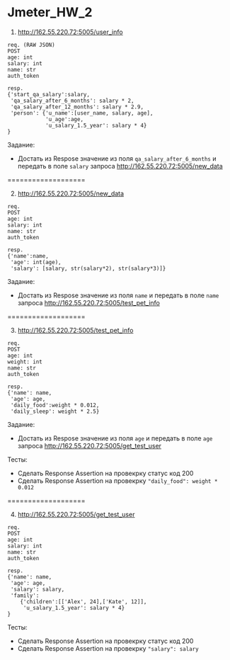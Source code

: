 # Jmeter_HW_2

1. http://162.55.220.72:5005/user_info
```
req. (RAW JSON)
POST
age: int
salary: int
name: str
auth_token
```
```
resp.
{'start_qa_salary':salary,
 'qa_salary_after_6_months': salary * 2,
 'qa_salary_after_12_months': salary * 2.9,
 'person': {'u_name':[user_name, salary, age],
            'u_age':age,
            'u_salary_1.5_year': salary * 4}
}
```
Задание: 
- Достать из Respose значение из поля `qa_salary_after_6_months` и передать в поле `salary` запроса http://162.55.220.72:5005/new_data

===================

2. http://162.55.220.72:5005/new_data
```
req.
POST
age: int
salary: int
name: str
auth_token
```
```
resp.
{'name':name,
 'age': int(age),
 'salary': [salary, str(salary*2), str(salary*3)]}
```
Задание:
- Достать из Respose значение из поля `name` и передать в поле `name` запроса http://162.55.220.72:5005/test_pet_info

===================

3. http://162.55.220.72:5005/test_pet_info
```
req.
POST
age: int
weight: int
name: str
auth_token
```
```
resp.
{'name': name,
 'age': age,
 'daily_food':weight * 0.012,
 'daily_sleep': weight * 2.5}
```
Задание:
- Достать из Respose значение из поля `age` и передать в поле `age` запроса http://162.55.220.72:5005/get_test_user   

Тесты:
- Сделать Response Assertion на провекрку статус код 200
- Сделать Response Assertion на провекрку `"daily_food": weight * 0.012`

===================

4. http://162.55.220.72:5005/get_test_user
```
req.
POST
age: int
salary: int
name: str
auth_token
```
```
resp.
{'name': name,
 'age': age,
 'salary': salary,
 'family':
    {'children':[['Alex', 24],['Kate', 12]],
     'u_salary_1.5_year': salary * 4}
}
```
Тесты:  
- Сделать Response Assertion на провекрку статус код 200
- Сделать Response Assertion на провекрку `"salary": salary`
